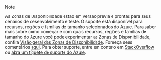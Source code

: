 > [!NOTE]
> As Zonas de Disponibilidade estão em versão prévia e prontas para seus cenários de desenvolvimento e teste. O suporte está disponível para recursos, regiões e famílias de tamanho selecionados do Azure. Para saber mais sobre como começar e com quais recursos, regiões e famílias de tamanho do Azure você pode experimentar as Zonas de Disponibilidade, confira [Visão geral das Zonas de Disponibilidade](../articles/availability-zones/az-overview.md). Forneça seus comentários [aqui](https://feedback.azure.com/forums/905206-global-infrastructure/category/319507-availability-zones). Para obter suporte, entre em contato em [StackOverflow]( https://stackoverflow.com/questions/tagged/azure-availability-zones) ou [abra um tíquete de suporte do Azure](../articles/azure-supportability/how-to-create-azure-support-request.md).
>
